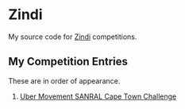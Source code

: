 # Zindi
My source code for [Zindi](https://zindi.africa/) competitions.
## My Competition Entries
These are in order of appearance.
1. [Uber Movement SANRAL Cape Town Challenge](https://github.com/DevilEars/Zindi/tree/master/Uber%20Movement%20SANRAL%20Cape%20Town%20Challenge)
